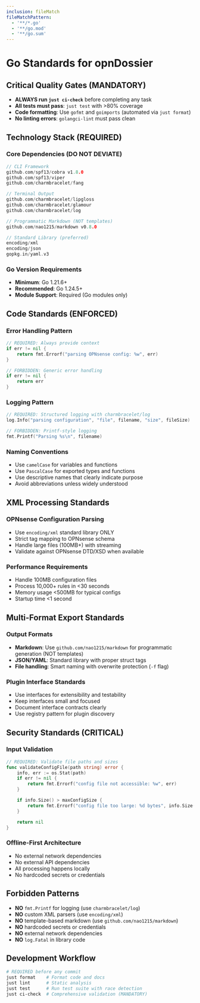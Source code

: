 ```yaml
---
inclusion: fileMatch
fileMatchPattern:
  - '**/*.go'
  - '**/go.mod'
  - '**/go.sum'
---
```


# Go Standards for opnDossier

## Critical Quality Gates (MANDATORY)

- **ALWAYS run `just ci-check`** before completing any task
- **All tests must pass**: `just test` with >80% coverage
- **Code formatting**: Use `gofmt` and `goimports` (automated via `just format`)
- **No linting errors**: `golangci-lint` must pass clean

## Technology Stack (REQUIRED)

### Core Dependencies (DO NOT DEVIATE)

```go
// CLI Framework
github.com/spf13/cobra v1.8.0
github.com/spf13/viper
github.com/charmbracelet/fang

// Terminal Output
github.com/charmbracelet/lipgloss
github.com/charmbracelet/glamour
github.com/charmbracelet/log

// Programmatic Markdown (NOT templates)
github.com/nao1215/markdown v0.8.0

// Standard Library (preferred)
encoding/xml
encoding/json
gopkg.in/yaml.v3
```

### Go Version Requirements

- **Minimum**: Go 1.21.6+
- **Recommended**: Go 1.24.5+
- **Module Support**: Required (Go modules only)

## Code Standards (ENFORCED)

### Error Handling Pattern

```go
// REQUIRED: Always provide context
if err != nil {
    return fmt.Errorf("parsing OPNsense config: %w", err)
}

// FORBIDDEN: Generic error handling
if err != nil {
    return err
}
```

### Logging Pattern

```go
// REQUIRED: Structured logging with charmbracelet/log
log.Info("parsing configuration", "file", filename, "size", fileSize)

// FORBIDDEN: Printf-style logging
fmt.Printf("Parsing %s\n", filename)
```

### Naming Conventions

- Use `camelCase` for variables and functions
- Use `PascalCase` for exported types and functions
- Use descriptive names that clearly indicate purpose
- Avoid abbreviations unless widely understood

## XML Processing Standards

### OPNsense Configuration Parsing

- Use `encoding/xml` standard library ONLY
- Strict tag mapping to OPNsense schema
- Handle large files (100MB+) with streaming
- Validate against OPNsense DTD/XSD when available

### Performance Requirements

- Handle 100MB configuration files
- Process 10,000+ rules in \<30 seconds
- Memory usage \<500MB for typical configs
- Startup time \<1 second

## Multi-Format Export Standards

### Output Formats

- **Markdown**: Use `github.com/nao1215/markdown` for programmatic generation (NOT templates)
- **JSON/YAML**: Standard library with proper struct tags
- **File handling**: Smart naming with overwrite protection (`-f` flag)

### Plugin Interface Standards

- Use interfaces for extensibility and testability
- Keep interfaces small and focused
- Document interface contracts clearly
- Use registry pattern for plugin discovery

## Security Standards (CRITICAL)

### Input Validation

```go
// REQUIRED: Validate file paths and sizes
func validateConfigFile(path string) error {
    info, err := os.Stat(path)
    if err != nil {
        return fmt.Errorf("config file not accessible: %w", err)
    }

    if info.Size() > maxConfigSize {
        return fmt.Errorf("config file too large: %d bytes", info.Size())
    }

    return nil
}
```

### Offline-First Architecture

- No external network dependencies
- No external API dependencies
- All processing happens locally
- No hardcoded secrets or credentials

## Forbidden Patterns

- **NO** `fmt.Printf` for logging (use `charmbracelet/log`)
- **NO** custom XML parsers (use `encoding/xml`)
- **NO** template-based markdown (use `github.com/nao1215/markdown`)
- **NO** hardcoded secrets or credentials
- **NO** external network dependencies
- **NO** `log.Fatal` in library code

## Development Workflow

```bash
# REQUIRED before any commit
just format    # Format code and docs
just lint      # Static analysis
just test      # Run test suite with race detection
just ci-check  # Comprehensive validation (MANDATORY)
```
